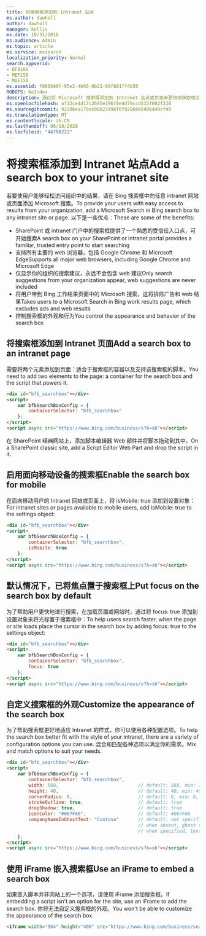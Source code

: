 ```yaml
---
title: 将搜索框添加到 Intranet 站点
ms.author: dawholl
author: dawholl
manager: kellis
ms.date: 10/31/2018
ms.audience: Admin
ms.topic: article
ms.service: mssearch
localization_priority: Normal
search.appverid:
- BFB160
- MET150
- MOE150
ms.assetid: f980b90f-95e2-4b66-8b21-69f601ff4b50
ROBOTS: NoIndex
description: 通过将 Microsoft 搜索框添加到 Intranet 站点或页面来更快地获取相关搜索建议和查找工作结果。
ms.openlocfilehash: af12ce4d17c2695e196f8e4d79ccd515f002f238
ms.sourcegitcommit: 92206ea179ec00b22496f6fd2866b5406449cf40
ms.translationtype: MT
ms.contentlocale: zh-CN
ms.lasthandoff: 06/18/2020
ms.locfileid: "44798222"
---
```

# <a name="add-a-search-box-to-your-intranet-site"></a><span data-ttu-id="889b1-103">将搜索框添加到 Intranet 站点</span><span class="sxs-lookup"><span data-stu-id="889b1-103">Add a search box to your intranet site</span></span>

<span data-ttu-id="889b1-104">若要使用户能够轻松访问组织中的结果，请在 Bing 搜索框中向任意 intranet 网站或页面添加 Microsoft 搜索。</span><span class="sxs-lookup"><span data-stu-id="889b1-104">To provide your users with easy access to results from your organization, add a Microsoft Search in Bing search box to any intranet site or page.</span></span> <span data-ttu-id="889b1-105">以下是一些优点：</span><span class="sxs-lookup"><span data-stu-id="889b1-105">These are some of the benefits:</span></span>

- <span data-ttu-id="889b1-106">SharePoint 或 intranet 门户中的搜索框提供了一个熟悉的受信任入口点，可开始搜索</span><span class="sxs-lookup"><span data-stu-id="889b1-106">A search box on your SharePoint or intranet portal provides a familiar, trusted entry point to start searching</span></span>
- <span data-ttu-id="889b1-107">支持所有主要的 web 浏览器，包括 Google Chrome 和 Microsoft Edge</span><span class="sxs-lookup"><span data-stu-id="889b1-107">Supports all major web browsers, including Google Chrome and Microsoft Edge</span></span>
- <span data-ttu-id="889b1-108">仅显示你的组织的搜索建议，永远不会包含 web 建议</span><span class="sxs-lookup"><span data-stu-id="889b1-108">Only search suggestions from your organization appear, web suggestions are never included</span></span>
- <span data-ttu-id="889b1-109">将用户带到 Bing 工作结果页面中的 Microsoft 搜索，这将排除广告和 web 结果</span><span class="sxs-lookup"><span data-stu-id="889b1-109">Takes users to a Microsoft Search in Bing work results page, which excludes ads and web results</span></span>
- <span data-ttu-id="889b1-110">控制搜索框的外观和行为</span><span class="sxs-lookup"><span data-stu-id="889b1-110">You control the appearance and behavior of the search box</span></span>
  
## <a name="add-a-search-box-to-an-intranet-page"></a><span data-ttu-id="889b1-111">将搜索框添加到 Intranet 页面</span><span class="sxs-lookup"><span data-stu-id="889b1-111">Add a search box to an intranet page</span></span>

<span data-ttu-id="889b1-112">需要将两个元素添加到页面：适合于搜索框的容器以及支持该搜索框的脚本。</span><span class="sxs-lookup"><span data-stu-id="889b1-112">You need to add two elements to the page: a container for the search box and the script that powers it.</span></span>
  
```html
<div id="bfb_searchbox"></div>
<script>
    var bfbSearchBoxConfig = {
        containerSelector: "bfb_searchbox"
    };
</script>
<script async src="https://www.bing.com/business/s?k=sb"></script>
```

<span data-ttu-id="889b1-113">在 SharePoint 经典网站上，添加脚本编辑器 Web 部件并将脚本拖动到其中。</span><span class="sxs-lookup"><span data-stu-id="889b1-113">On a SharePoint classic site, add a Script Editor Web Part and drop the script in it.</span></span>
  
## <a name="enable-the-search-box-for-mobile"></a><span data-ttu-id="889b1-114">启用面向移动设备的搜索框</span><span class="sxs-lookup"><span data-stu-id="889b1-114">Enable the search box for mobile</span></span>

<span data-ttu-id="889b1-115">在面向移动用户的 Intranet 网站或页面上，将 isMobile: true 添加到设置对象：</span><span class="sxs-lookup"><span data-stu-id="889b1-115">For intranet sites or pages available to mobile users, add isMobile: true to the settings object:</span></span>
  
```html
<div id="bfb_searchbox"></div>
<script>
    var bfbSearchBoxConfig = {
        containerSelector: "bfb_searchbox", 
        isMobile: true
    };
</script>
<script async src="https://www.bing.com/business/s?k=sb"></script>
```

## <a name="put-focus-on-the-search-box-by-default"></a><span data-ttu-id="889b1-116">默认情况下，已将焦点置于搜索框上</span><span class="sxs-lookup"><span data-stu-id="889b1-116">Put focus on the search box by default</span></span>

<span data-ttu-id="889b1-117">为了帮助用户更快地进行搜索，在加载页面或网站时，通过将 focus: true 添加到设置对象来将光标置于搜索框中：</span><span class="sxs-lookup"><span data-stu-id="889b1-117">To help users search faster, when the page or site loads place the cursor in the search box by adding focus: true to the settings object:</span></span>
  
```html
<div id="bfb_searchbox"></div>
<script>
    var bfbSearchBoxConfig = {
        containerSelector: "bfb_searchbox",
        focus: true
    };
</script>
<script async src="https://www.bing.com/business/s?k=sb"></script>
```

## <a name="customize-the-appearance-of-the-search-box"></a><span data-ttu-id="889b1-118">自定义搜索框的外观</span><span class="sxs-lookup"><span data-stu-id="889b1-118">Customize the appearance of the search box</span></span> 

<span data-ttu-id="889b1-119">为了帮助搜索框更好地适应 Intranet 的样式，你可以使用各种配置选项。</span><span class="sxs-lookup"><span data-stu-id="889b1-119">To help the search box better fit with the style of your intranet, there are a variety of configuration options you can use.</span></span> <span data-ttu-id="889b1-120">混合和匹配各种选项以满足你的需求。</span><span class="sxs-lookup"><span data-stu-id="889b1-120">Mix and match options to suit your needs.</span></span>

```html
<div id="bfb_searchbox"></div>
<script>
    var bfbSearchBoxConfig = {
        containerSelector: "bfb_searchbox",
        width: 560,                             // default: 560, min: 360, max: 650
        height: 40,                             // default: 40, min: 40, max: 72
        cornerRadius: 6,                        // default: 6, min: 0, max: 25                                   
        strokeOutline: true,                    // default: true
        dropShadow: true,                       // default: true
        iconColor: "#067FA6",                   // default: #067FA6
        companyNameInGhostText: "Contoso"       // default: not specified
                                                // when absent, ghost text will be "Search work"
                                                // when specified, text will be "Search <companyNameInGhostText>"
    };
</script>
<script async src="https://www.bing.com/business/s?k=sb"></script>
```

## <a name="use-an-iframe-to-embed-a-search-box"></a><span data-ttu-id="889b1-121">使用 iFrame 嵌入搜索框</span><span class="sxs-lookup"><span data-stu-id="889b1-121">Use an iFrame to embed a search box</span></span>

<span data-ttu-id="889b1-122">如果嵌入脚本并非网站上的一个选项，请使用 iFrame 添加搜索框。</span><span class="sxs-lookup"><span data-stu-id="889b1-122">If embedding a script isn't an option for the site, use an iFrame to add the search box.</span></span> <span data-ttu-id="889b1-123">你将无法自定义搜索框的外观。</span><span class="sxs-lookup"><span data-stu-id="889b1-123">You won't be able to customize the appearance of the search box.</span></span>
  
```html
<iframe width="564" height="400" src="https://www.bing.com/business/searchbox"></iframe>
```
